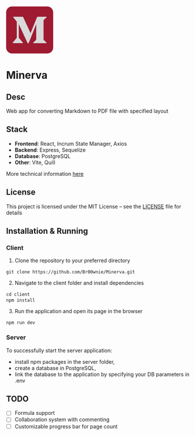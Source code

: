 ![This should have been the app's logo](client/public/favicon.svg)

# Minerva

## Desc

Web app for converting Markdown to PDF file with specified layout

## Stack

- **Frontend**: React, Incrum State Manager, Axios
- **Backend**: Express, Sequelize
- **Database**: PostgreSQL
- **Other**: Vite, Quill

More technical information [here](dev.md)

## License

This project is licensed under the MIT License – see the [LICENSE](LICENSE) file for details

## Installation & Running

### Client

1. Clone the repository to your preferred directory

```
git clone https://github.com/Br00wnie/Minerva.git
```

2. Navigate to the client folder and install dependencies

```
cd client
npm install
```

3. Run the application and open its page in the browser

```
npm run dev
```

### Server

To successfully start the server application:

- install npm packages in the server folder,
- create a database in PostgreSQL,
- link the database to the application by specifying your DB parameters in .env

## TODO

- [ ] Formula support
- [ ] Collaboration system with commenting
- [ ] Customizable progress bar for page count
